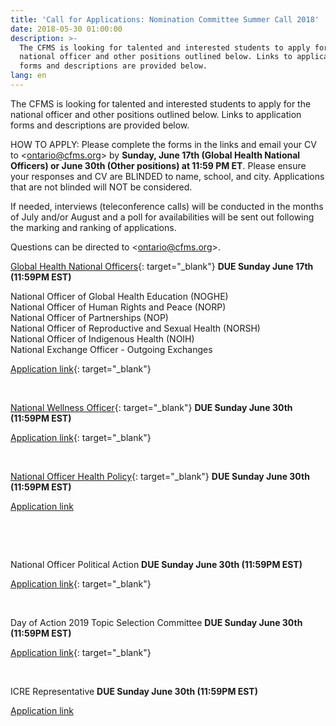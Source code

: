 ```yaml
---
title: 'Call for Applications: Nomination Committee Summer Call 2018'
date: 2018-05-30 01:00:00
description: >-
  The CFMS is looking for talented and interested students to apply for the
  national officer and other positions outlined below. Links to application
  forms and descriptions are provided below.
lang: en
---
```


The CFMS is looking for talented and interested students to apply for the national officer and other positions outlined below. Links to application forms and descriptions are provided below.

HOW TO APPLY: Please complete the forms in the links and email your CV to &lt;ontario@cfms.org&gt; by **Sunday, June 17th (Global Health National Officers) or June 30th (Other positions) at 11:59 PM ET**. Please ensure your responses and CV are BLINDED to name, school, and city. Applications that are not blinded will NOT be considered.

If needed, interviews (teleconference calls) will be conducted in the months of July and/or August and a poll for availabilities will be sent out following the marking and ranking of applications.

Questions can be directed to &lt;ontario@cfms.org&gt;.

[Global Health National Officers](https://goo.gl/UoG3sK){: target="_blank"}&nbsp;**DUE Sunday June 17th (11:59PM EST)**

National Officer of Global Health Education (NOGHE)<br>National Officer of Human Rights and Peace (NORP)<br>National Officer of Partnerships (NOP)<br>National Officer of Reproductive and Sexual Health (NORSH)<br>National Officer of Indigenous Health (NOIH)<br>National Exchange Officer - Outgoing Exchanges

[Application link](https://goo.gl/forms/qRcQJ2iIALVyyw8z1){: target="_blank"}

&nbsp;

[National Wellness Officer](https://goo.gl/oy87ct){: target="_blank"}&nbsp;**DUE Sunday June 30th (11:59PM EST)**

[Application link](https://goo.gl/forms/RcKTDlFK3NL0i0Ki2){: target="_blank"}

&nbsp;

[National Officer Health Policy](https://goo.gl/ByWKPb){: target="_blank"}&nbsp;**DUE Sunday June 30th (11:59PM EST)**

[Application link](https://goo.gl/forms/IN6IMeN6SgDB9NxC2)

&nbsp;

&nbsp;

National Officer Political Action&nbsp;**DUE Sunday June 30th (11:59PM EST)**

[Application link](https://goo.gl/forms/NuiFDcLDnaxBYjm82){: target="_blank"}

&nbsp;

Day of Action 2019 Topic Selection Committee&nbsp;**DUE Sunday June 30th (11:59PM EST)**

[Application link](https://goo.gl/forms/Gozp4k0SatARu4MI2){: target="_blank"}

&nbsp;

ICRE Representative&nbsp;**DUE Sunday June 30th (11:59PM EST)**

[Application link](https://goo.gl/forms/J3EKhsLRolhC0zRt1)